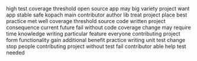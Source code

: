 high test coverage threshold open source app may big variety project want app stable safe kopach main contributor author lib treat project place best practice met well coverage threshold source code written project consequence current future fail without code coverage change may require time knowledge writing particular feature everyone contributing project form functionality gain additional benefit practice writing unit test change stop people contributing project without test fail contributor able help test needed